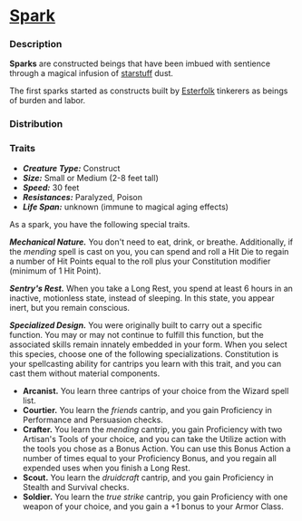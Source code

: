 # [Spark](https://github.com/mpanighetti/dnd5e-species/blob/main/constructs/spark.md)

### Description

**Sparks** are constructed beings that have been imbued with sentience through a magical infusion of [starstuff](../artifacts/starstuff.md) dust.

The first sparks started as constructs built by [Esterfolk](../societies/esterfell-accord/esterfell-accord.md) tinkerers as beings of burden and labor.

### Distribution



### Traits

- _**Creature Type:**_ Construct
- _**Size:**_ Small or Medium (2-8 feet tall)
- _**Speed:**_ 30 feet
- _**Resistances:**_ Paralyzed, Poison
- _**Life Span:**_ unknown (immune to magical aging effects)

As a spark, you have the following special traits.

_**Mechanical Nature.**_ You don't need to eat, drink, or breathe. Additionally, if the _mending_ spell is cast on you, you can spend and roll a Hit Die to regain a number of Hit Points equal to the roll plus your Constitution modifier (minimum of 1 Hit Point).

_**Sentry's Rest.**_ When you take a Long Rest, you spend at least 6 hours in an inactive, motionless state, instead of sleeping. In this state, you appear inert, but you remain conscious.

_**Specialized Design.**_ You were originally built to carry out a specific function. You may or may not continue to fulfill this function, but the associated skills remain innately embedded in your form. When you select this species, choose one of the following specializations. Constitution is your spellcasting ability for cantrips you learn with this trait, and you can cast them without material components.

- **Arcanist.** You learn three cantrips of your choice from the Wizard spell list.
- **Courtier.** You learn the _friends_ cantrip, and you gain Proficiency in Performance and Persuasion checks.
- **Crafter.** You learn the _mending_ cantrip, you gain Proficiency with two Artisan's Tools of your choice, and you can take the Utilize action with the tools you chose as a Bonus Action. You can use this Bonus Action a number of times equal to your Proficiency Bonus, and you regain all expended uses when you finish a Long Rest.
- **Scout.** You learn the _druidcraft_ cantrip, and you gain Proficiency in Stealth and Survival checks.
- **Soldier.** You learn the _true strike_ cantrip, you gain Proficiency with one weapon of your choice, and you gain a +1 bonus to your Armor Class.
